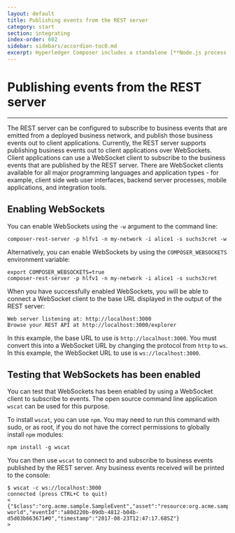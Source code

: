 ```yaml
---
layout: default
title: Publishing events from the REST server
category: start
section: integrating
index-order: 602
sidebar: sidebars/accordion-toc0.md
excerpt: Hyperledger Composer includes a standalone [**Node.js process that exposes a business network as a REST API**](./getting-started-rest-api.html). The LoopBack framework is used to generate an Open API, described by a Swagger document.
---
```


# Publishing events from the REST server

---

The REST server can be configured to subscribe to business events that are emitted from a deployed business network, and publish those business events out to client applications. Currently, the REST server supports publishing business events out to client applications over WebSockets. Client applications can use a WebSocket client to subscribe to the business events that are published by the REST server. There are WebSocket clients available for all major programming languages and application types - for example, client side web user interfaces, backend server processes, mobile applications, and integration tools.

## Enabling WebSockets

You can enable WebSockets using the `-w` argument to the command line:

    composer-rest-server -p hlfv1 -n my-network -i alice1 -s suchs3cret -w

Alternatively, you can enable WebSockets by using the `COMPOSER_WEBSOCKETS` environment variable:

    export COMPOSER_WEBSOCKETS=true
    composer-rest-server -p hlfv1 -n my-network -i alice1 -s suchs3cret

When you have successfully enabled WebSockets, you will be able to connect a WebSocket client to the base URL displayed in the output of the REST server:

    Web server listening at: http://localhost:3000
    Browse your REST API at http://localhost:3000/explorer

In this example, the base URL to use is `http://localhost:3000`. You must convert this into a WebSocket URL by changing the protocol from `http` to `ws`. In this example, the WebSocket URL to use is `ws://localhost:3000`.

## Testing that WebSockets has been enabled

You can test that WebSockets has been enabled by using a WebSocket client to subscribe to events. The open source command line application `wscat` can be used for this purpose.

To install `wscat`, you can use `npm`. You may need to run this command with sudo, or as root, if you do not have the correct permissions to globally install `npm` modules:

    npm install -g wscat

You can then use `wscat` to connect to and subscribe to business events published by the REST server. Any business events received will be printed to the console:

    $ wscat -c ws://localhost:3000
    connected (press CTRL+C to quit)
    < {"$class":"org.acme.sample.SampleEvent","asset":"resource:org.acme.sample.SampleAsset#assetId:1","oldValue":"","newValue":"hello world","eventId":"a80d220b-09db-4812-b04b-d5d03b663671#0","timestamp":"2017-08-23T12:47:17.685Z"}
    >